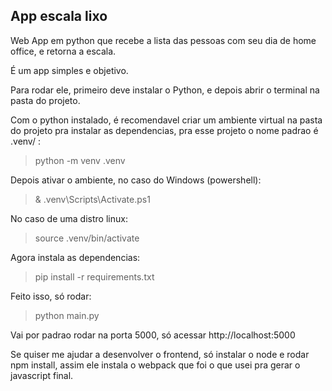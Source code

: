 ## App escala lixo

Web App em python que recebe a lista das pessoas com seu dia de home office, e retorna a escala.

É um app simples e objetivo.

Para rodar ele, primeiro deve instalar o Python, e depois abrir o terminal na pasta do projeto.

Com o python instalado, é recomendavel criar um ambiente virtual na pasta do projeto pra instalar as dependencias, pra esse projeto o nome padrao é .venv/ :

> python -m venv .venv

Depois ativar o ambiente, no caso do Windows (powershell):

> & .venv\Scripts\Activate.ps1

No caso de uma distro linux:

> source .venv/bin/activate

Agora instala as dependencias:

> pip install -r requirements.txt

Feito isso, só rodar:

> python main.py

Vai por padrao rodar na porta 5000, só acessar http://localhost:5000

Se quiser me ajudar a desenvolver o frontend, só instalar o node e rodar npm install, assim ele instala o webpack que foi o que usei pra gerar o javascript final.